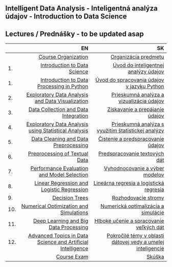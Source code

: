 ## Intelligent Data Analysis - Inteligentná analýza údajov - Introduction to Data Science 
## Lectures / Prednášky - to be updated asap

|         | EN                                                          | SK                                                          |
| :-------| ----------------------------------------------------------: | ----------------------------------------------------------: |
|         | [Course Organization](https://docs.google.com/presentation/d/11D6YjQac9Pl9Z7vu-snNGrgbjRvZehmLkZ8HzDHjA7E/present?usp=sharing)              | [Organizácia predmetu](https://docs.google.com/presentation/d/11D6YjQac9Pl9Z7vu-snNGrgbjRvZehmLkZ8HzDHjA7E/present?usp=sharing)             |
| 1.      | [Introduction to Data Science](https://docs.google.com/presentation/d/1T2GepEesG50V511BPxIjceNvMau3F53ExSBZGcJ1eAY/present?usp=sharing)     | [Úvod do inteligentnej analýzy údajov](https://docs.google.com/presentation/d/1T2GepEesG50V511BPxIjceNvMau3F53ExSBZGcJ1eAY/present?usp=sharing)       |
| 1.      | [Introduction to Data Processing in Python](https://docs.google.com/presentation/d/1aLlG-6wO3CPJuaYQkjo0pLRVfQ-fsaUgVluKTOWfGcU/present?usp=sharing) | [Úvod do spracovania údajov v jazyku Python](https://docs.google.com/presentation/d/1aLlG-6wO3CPJuaYQkjo0pLRVfQ-fsaUgVluKTOWfGcU/present?usp=sharing) |
| 2.      | [Exploratory Data Analysis and Data Visualization](https://docs.google.com/presentation/d/1VtKV2kXqSEPpeDfEnnbwU7zFp_T2W9zokLc1fr969AY/present?usp=sharing)            | [Prieskumná analýza a vizualizácia údajov](https://docs.google.com/presentation/d/1VtKV2kXqSEPpeDfEnnbwU7zFp_T2W9zokLc1fr969AY/present?usp=sharing)                    |
| 3.      | [Data Collection and Data Integration](https://docs.google.com/presentation/d/1FwGVP1_hTKPo2PDFQYtErUDQi0gpOT2CTFX9rydI57g/present?usp=sharing)                        | [Získavanie a prepájanie údajov](https://docs.google.com/presentation/d/1FwGVP1_hTKPo2PDFQYtErUDQi0gpOT2CTFX9rydI57g/present?usp=sharing)                              |
| 4.      | [Exploratory Data Analysis using Statistical Analysis](https://docs.google.com/presentation/d/1rXTwL2fAmW6hI9Fv7gSjOgUQvmO13lLlCpuFmX0UDAs/present?usp=sharing)        | [Prieskumná analýza s využitím štatistickej analýzy](https://docs.google.com/presentation/d/1rXTwL2fAmW6hI9Fv7gSjOgUQvmO13lLlCpuFmX0UDAs/present?usp=sharing)          |
| 5.      | [Data Cleaning and Data Preprocessing](https://docs.google.com/presentation/d/1b9E5nXlcYU3bDmJjkVoMmo345vfDiVK-nOpFlESiJiA/present?usp=sharing)                        | [Čistenie a predspracovanie údajov](https://docs.google.com/presentation/d/1b9E5nXlcYU3bDmJjkVoMmo345vfDiVK-nOpFlESiJiA/present?usp=sharing)                           |
| 6.      | [Preprocessing of Textual Data](https://docs.google.com/presentation/d/1Ba19RtpxTR0yjpLbsgVYE3xOwD0eb__fNmFqtGpe3_o/present?usp=sharing)                               | [Predspracovanie textových dát](https://docs.google.com/presentation/d/1Ba19RtpxTR0yjpLbsgVYE3xOwD0eb__fNmFqtGpe3_o/present?usp=sharing)                               |
| 7.      | [Performance Evaluation and Model Selection](https://docs.google.com/presentation/d/1hT79YrAT6NUwndr6bk2B05fZIDm2vfAYa1VSvQR3rMA/present?usp=sharing)                  | [Vyhodnocovanie a výber modelov](https://docs.google.com/presentation/d/1hT79YrAT6NUwndr6bk2B05fZIDm2vfAYa1VSvQR3rMA/present?usp=sharing)                              |
| 8.      | [Linear Regression and Logistic Regression](https://docs.google.com/presentation/d/13NCm6OgmECedyv4YCuHxAoiaIJ_VOTPCp1HThtx1lEI/present?usp=sharing)                   | [Lineárna regresia a logistická regresia](https://docs.google.com/presentation/d/13NCm6OgmECedyv4YCuHxAoiaIJ_VOTPCp1HThtx1lEI/present?usp=sharing)                              |
| 9.      | [Decision Trees](https://docs.google.com/presentation/d/1TCX90MsW5VsIWuNeuS20w_iP4zY4rmx5nKrZO5wQahY/present?usp=sharing)                                              | [Rozhodovacie stromy](https://docs.google.com/presentation/d/1TCX90MsW5VsIWuNeuS20w_iP4zY4rmx5nKrZO5wQahY/present?usp=sharing)                                         |
| 10.     | [Numerical Optimization and Simulations](https://docs.google.com/presentation/d/1UQXpALe-FklNnUHIIrcHwcEKrEycMlRJXcTyVVs31vk/present?usp=sharing)                      | [Numerická optimalizácia a simulácie](https://docs.google.com/presentation/d/1UQXpALe-FklNnUHIIrcHwcEKrEycMlRJXcTyVVs31vk/present?usp=sharing)                          |
| 11.     | [Deep Learning and Big Data Processing](https://docs.google.com/presentation/d/1kagKwYfSMiC_rLKWZQiTmYJACt0vy49PqiXmb0zLpkw/present?usp=sharing) | [Hlboké učenie a spracovanie veľkých dát](https://docs.google.com/presentation/d/1kagKwYfSMiC_rLKWZQiTmYJACt0vy49PqiXmb0zLpkw/present?usp=sharing)  
| 12.     | [Advanced Topics in Data Science and Artificial Intelligence](https://docs.google.com/presentation/d/1rAUZ_t3Obkag-C24i5_PLTltjiAyG1zSdLpAfcCmhOc/present?usp=sharing) | [Pokročilé témy v oblasti dátovej vedy a umelej inteligencie](https://docs.google.com/presentation/d/1rAUZ_t3Obkag-C24i5_PLTltjiAyG1zSdLpAfcCmhOc/present?usp=sharing) |
|         | [Course Exam](https://docs.google.com/presentation/d/1xiA0Zbf0yjclzLK3JaZlY12xiJw14droYZ00y1KLgzY/present?usp=sharing)               | [Skúška](https://docs.google.com/presentation/d/1xiA0Zbf0yjclzLK3JaZlY12xiJw14droYZ00y1KLgzY/present?usp=sharing)             |
